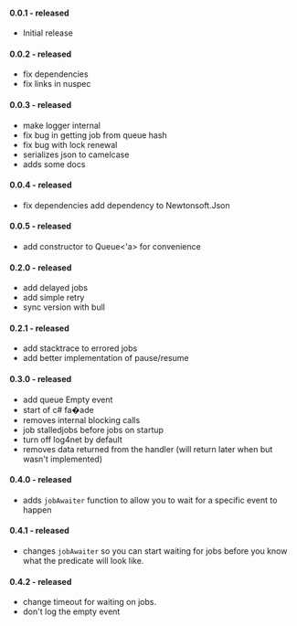 #### 0.0.1 - released
* Initial release

#### 0.0.2 - released
* fix dependencies
* fix links in nuspec

#### 0.0.3 - released
* make logger internal
* fix bug in getting job from queue hash
* fix bug with lock renewal
* serializes json to camelcase
* adds some docs

#### 0.0.4 - released
* fix dependencies add dependency to Newtonsoft.Json

#### 0.0.5 - released
* add constructor to Queue<'a> for convenience

#### 0.2.0 - released
* add delayed jobs
* add simple retry
* sync version with bull

#### 0.2.1 - released
* add stacktrace to errored jobs
* add better implementation of pause/resume

#### 0.3.0 - released
* add queue Empty event
* start of c# fa�ade
* removes internal blocking calls
* job stalledjobs before jobs on startup
* turn off log4net by default
* removes data returned from the handler (will return later when but wasn't implemented)

#### 0.4.0 - released
* adds `jobAwaiter` function to allow you to wait for a specific event to happen

#### 0.4.1 - released
* changes `jobAwaiter` so you can start waiting for jobs before you know what
  the predicate will look like.

#### 0.4.2 - released
* change timeout for waiting on jobs.
* don't log the empty event
